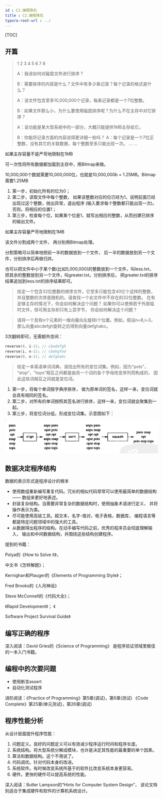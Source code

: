 ```yaml
---
id : C2.编程珠玑
title : C2.编程珠玑
typora-root-url : ../
---
```


[TOC]

## 开篇

> 1 2 3 4 5 6 7 8 
>
> A：我该如何对磁盘文件进行排序？ 
>
> B：需要排序的内容是什么？文件中有多少条记录？每个记录的格式是什么？ 
>
> A：该文件包含至多10,000,000个记录，每条记录都是一个7位整数。 
>
> B：如果文件那么小，为什么要使用磁盘排序呢？为什么不在主存中对它排序？
>
>  A：该功能是某大型系统中的一部分，大概只能提供1MB主存给它。 
>
> B：你能将记录方面的内容说得更详细一些吗？ A：每个记录是一个7位正整数，没有其它的关联数据，每个整数至多只能出现一次。 ... ... 

如果主存容量不是严苛地限制在1MB

可一次性将所有数据都加载到主存中，用Bitmap来做。

10,000,000个数就需要10,000,000位，也就是10,000,000b = 1.25MB。Bitmap需要1.25MB

1. 第一步，初始化所有的位为0；
2. 第二步，读取文件中每个整数， 如果该整数对应的位已经为1，说明前面已经出现过这个整数，抛出异常，退出程序 (输入要求每个整数都只能出现一次)。否则，将相应的位置1；
3.  第三步，检查每个位，如果某个位是1，就写出相应的整数，从而创建已排序的输出文件。

如果主存容量严苛地限制在1MB

该文件分割成两个文件， 再分别用Bitmap处理。

分割策略可以简单地把前一半的数据放到一个文件， 后一半的数据放到另一个文件，分别排序后再做归并。

 也可以把文件中小于某个数(比如5,000,000)的整数放到一个文件，叫less.txt， 把其余的整数放到另一个文件，叫greater.txt。分别排序后， 把greater.txt的排序结果追加到less.txt的排序结果即可。



> 给定一个包含32位整数的顺序文件，它至多只能包含40亿个这样的整数， 并且整数的次序是随机的。请查找一个此文件中不存在的32位整数。 在有足够主存的情况下，你会如何解决这个问题？ 如果你可以使用若干外部临时文件，但可用主存却只有上百字节， 你会如何解决这个问题？





> 请将一个具有n个元素的一维向量向左旋转i个位置。例如，假设n=8,i=3， 那么向量abcdefgh旋转之后得到向量defghabc。



3次翻转即可，无需额外空间：

```cpp
reverse(0, i-1); // cbadefgh 
reverse(i, n-1); // cbahgfed 
reverse(0, n-1); // defghabc 
```



> 给定一本英语单词词典，请找出所有的变位词集。例如，因为“pots”， “stop”，“tops”相互之间都是由另一个词的各个字母改变序列而构成的， 因此这些词相互之间就是变位词。

1. 第一步，将每个单词按字典序排序， 做为原单词的签名，这样一来，变位词就会具有相同的签名。 
2. 第二步，对所有的单词按照其签名进行排序，这样一来，变位词就会聚集到一起。 
3. 第三步，将变位词分组，形成变位词集。示意图如下：

![img](/Image/C2.编程珠玑-photo/anagrams.png)

## 数据决定程序结构

数据的表示形式是程序设计的根本

- 使用数组重新编写重复代码。冗长的相似代码常常可以使用最简单的数据结构—— 数组来更好地表述。
- 封装复杂结构。当需要非常复杂的数据结构时，使用抽象术语进行定义， 并将操作表示为类。
- 尽可能使用高级工具。超文本，名字-值对，电子表格，数据库， 编程语言等都是特定问题领域中的强大的工具。
- 从数据得出程序的结构。在动手编写代码之前，优秀的程序员会彻底理解输入， 输出和中间数据结构，并围绕这些结构创建程序。

提到的书籍：

Polya的《How to Solve it》，

中文书《怎样解题》； 

Kernighan和Plauger的《Elements of Programming Style》；

Fred Brooks的《人月神话》 

Steve McConnell的《代码大全》；

《Rapid Development》； 《

Software Project Survival Guide》

## 编写正确的程序

深入阅读：David Gries的《Science of Programming》 是程序验证领域里极佳的一本入门书籍。

## 编程中的次要问题

- 使用断言assert
- 自动化测试程序

进阶阅读：《Practice of Programming》第5章(调试)，第6章(测试) 《Code Complete》第25章(单元测试)，第26章(调试)

## 程序性能分析

从设计层面提升程序性能：

1. 问题定义。良好的问题定义可以有效减少程序运行时间和程序长度。
2. 系统结构。将大型系统分解成模块，也许是决定其性能的最重要的单个因素。
3. 算法和数据结构。这个不用说了。
4. 代码调优。针对代码本身的改进。
5. 系统软件。有时候改变系统所基于的软件比改变系统本身更容易。
6. 硬件。更快的硬件可以提高系统的性能。

深入阅读：Butler Lampson的“Hints for Computer System Design”， 该论文特别适合于集成硬件和软件的计算机系统设计。